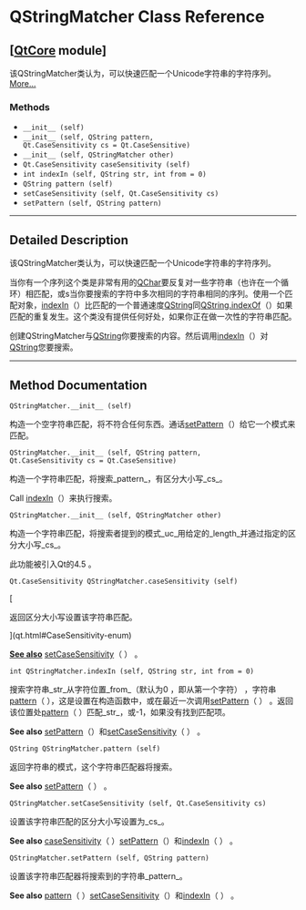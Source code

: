 # QStringMatcher Class Reference

## [[QtCore](index.htm) module]

该QStringMatcher类认为，可以快速匹配一个Unicode字符串的字符序列。[More...](#details)

### Methods

*   `__init__ (self)`
*   `__init__ (self, QString pattern, Qt.CaseSensitivity cs = Qt.CaseSensitive)`
*   `__init__ (self, QStringMatcher other)`
*   `Qt.CaseSensitivity caseSensitivity (self)`
*   `int indexIn (self, QString str, int from = 0)`
*   `QString pattern (self)`
*   `setCaseSensitivity (self, Qt.CaseSensitivity cs)`
*   `setPattern (self, QString pattern)`

* * *

## Detailed Description

该QStringMatcher类认为，可以快速匹配一个Unicode字符串的字符序列。

当你有一个序列这个类是非常有用的[QChar](qchar.html)要反复对一些字符串（也许在一个循环）相匹配，或s当你要搜索的字符中多次相同的字符串相同的序列。使用一个匹配对象，[indexIn](qstringmatcher.html#indexIn)（）比匹配的一个普通速度[QString](qstring.html)同[QString.indexOf](qstring.html#indexOf)（）如果匹配的重复发生。这个类没有提供任何好处，如果你正在做一次性的字符串匹配。

创建QStringMatcher与[QString](qstring.html)你要搜索的内容。然后调用[indexIn](qstringmatcher.html#indexIn)（）对[QString](qstring.html)您要搜索。

* * *

## Method Documentation

```
QStringMatcher.__init__ (self)
```

构造一个空字符串匹配，将不符合任何东西。通话[setPattern](qstringmatcher.html#setPattern)（）给它一个模式来匹配。

```
QStringMatcher.__init__ (self, QString pattern, Qt.CaseSensitivity cs = Qt.CaseSensitive)
```

构造一个字符串匹配，将搜索_pattern_，有区分大小写_cs_。

Call [indexIn](qstringmatcher.html#indexIn)（）来执行搜索。

```
QStringMatcher.__init__ (self, QStringMatcher other)
```

构造一个字符串匹配，将搜索者提到的模式_uc_用给定的_length_并通过指定的区分大小写_cs_。

此功能被引入Qt的4.5 。

```
Qt.CaseSensitivity QStringMatcher.caseSensitivity (self)
```

[

返回区分大小写设置该字符串匹配。

](qt.html#CaseSensitivity-enum)

[**See also**](qt.html#CaseSensitivity-enum) [setCaseSensitivity](qstringmatcher.html#setCaseSensitivity)（ ） 。

```
int QStringMatcher.indexIn (self, QString str, int from = 0)
```

搜索字符串_str_从字符位置_from_（默认为0 ，即从第一个字符） ，字符串[pattern](qstringmatcher.html#pattern)（ ），这是设置在构造函数中，或在最近一次调用[setPattern](qstringmatcher.html#setPattern)（ ） 。返回该位置处[pattern](qstringmatcher.html#pattern)（ ）匹配_str_，或-1，如果没有找到匹配项。

**See also** [setPattern](qstringmatcher.html#setPattern)（）和[setCaseSensitivity](qstringmatcher.html#setCaseSensitivity)（ ） 。

```
QString QStringMatcher.pattern (self)
```

返回字符串的模式，这个字符串匹配器将搜索。

**See also** [setPattern](qstringmatcher.html#setPattern)（ ） 。

```
QStringMatcher.setCaseSensitivity (self, Qt.CaseSensitivity cs)
```

设置该字符串匹配的区分大小写设置为_cs_。

**See also** [caseSensitivity](qstringmatcher.html#caseSensitivity)（ ）[setPattern](qstringmatcher.html#setPattern)（）和[indexIn](qstringmatcher.html#indexIn)（ ） 。

```
QStringMatcher.setPattern (self, QString pattern)
```

设置该字符串匹配器将搜索到的字符串_pattern_。

**See also** [pattern](qstringmatcher.html#pattern)（ ）[setCaseSensitivity](qstringmatcher.html#setCaseSensitivity)（）和[indexIn](qstringmatcher.html#indexIn)（ ） 。